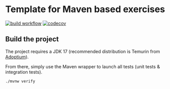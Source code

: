 # Template for Maven based exercises

[![build workflow](https://github.com/Ivyker/uml_grapher/actions/workflows/build.yml/badge.svg)](https://github.com/Ivyker/uml_grapher/actions)
[![codecov](https://codecov.io/gh/Ivyker/uml_grapher/branch/main/graph/badge.svg?token=IC9JQBGO4U)](https://codecov.io/gh/Ivyker/uml_grapher)
## Build the project

The project requires a JDK 17 (recommended distribution is Temurin from [Adoptium](https://adoptium.net/)).

From there, simply use the Maven wrapper to launch all tests (unit tests & integration tests).

`./mvnw verify`

